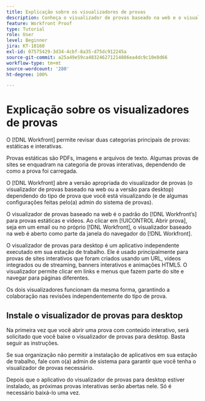 ```yaml
---
title: Explicação sobre os visualizadores de provas
description: Conheça o visualizador de provas baseado na web e o visualizador de provas para desktop do  [!DNL Workfront], saiba a diferença entre os dois e como acessar cada um.
feature: Workfront Proof
type: Tutorial
role: User
level: Beginner
jira: KT-10160
exl-id: 07575429-3d34-4cbf-8a35-d75dc912245a
source-git-commit: a25a49e59ca483246271214886ea4dc9c10e8d66
workflow-type: tm+mt
source-wordcount: '280'
ht-degree: 100%

---
```


# Explicação sobre os visualizadores de provas

O [!DNL Workfront] permite revisar duas categorias principais de provas: estáticas e interativas.

Provas estáticas são PDFs, imagens e arquivos de texto. Algumas provas de sites se enquadram na categoria de provas interativas, dependendo de como a prova foi carregada.

O [!DNL Workfront] abre a versão apropriada do visualizador de provas (o visualizador de provas baseado na web ou a versão para desktop) dependendo do tipo de prova que você está visualizando (e de algumas configurações feitas pelo(a) admin do sistema de provas).

O visualizador de provas baseado na web é o padrão do [!DNL Workfront’s] para provas estáticas e vídeos. Ao clicar em [!UICONTROL Abrir prova], seja em um email ou no próprio [!DNL Workfront], o visualizador baseado na web é aberto como parte da janela do navegador do [!DNL Workfront].

O visualizador de provas para desktop é um aplicativo independente executado em sua estação de trabalho. Ele é usado principalmente para provas de sites interativos que foram criados usando um URL, vídeos integrados ou de streaming, banners interativos e animações HTML5. O visualizador permite clicar em links e menus que fazem parte do site e navegar para páginas diferentes.

Os dois visualizadores funcionam da mesma forma, garantindo a colaboração nas revisões independentemente do tipo de prova.

## Instale o visualizador de provas para desktop

Na primeira vez que você abrir uma prova com conteúdo interativo, será solicitado que você baixe o visualizador de provas para desktop. Basta seguir as instruções.

Se sua organização não permitir a instalação de aplicativos em sua estação de trabalho, fale com o(a) admin de sistema para garantir que você tenha o visualizador de provas necessário.

Depois que o aplicativo do visualizador de provas para desktop estiver instalado, as próximas provas interativas serão abertas nele. Só é necessário baixá-lo uma vez.

<!-- 
### Learn more
* Differences between the Web Proofing Viewer and the Desktop Proofing Viewer
* Review an interactive proof
* Install the Desktop Proofing Viewer
* Understand the Desktop Proofing Viewer
* Open proofs in the Desktop Proofing Viewer
* Interactive content proofs
-->
